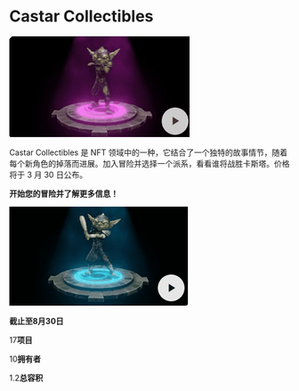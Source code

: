 # Castar Collectibles



![dasd](dasd.png)

Castar Collectibles 是 NFT 领域中的一种，它结合了一个独特的故事情节，随着每个新角色的掉落而进展。加入冒险并选择一个派系，看看谁将战胜卡斯塔。价格将于 3 月 30 日公布。

**开始您的冒险并了解更多信息！**

![wqeq](wqeq.png)

**截止至8月30日**

17**项目**

10**拥有者**

1.2**总容积**


